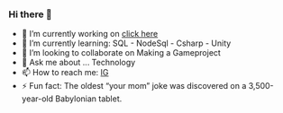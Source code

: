 ### Hi there 👋

- 🔭 I’m currently working on [click here](https://github.com/varia-ict/varia-agile-20C-ryhma-3)
- 🌱 I’m currently learning: SQL - NodeSql - Csharp - Unity
- 👯 I’m looking to collaborate on Making a Gameproject
- 💬 Ask me about ... Technology
- 📫 How to reach me: [IG](https://www.instagram.com/zhinar_0/)
- ⚡ Fun fact: The oldest “your mom” joke was discovered on a 3,500-year-old Babylonian tablet.
